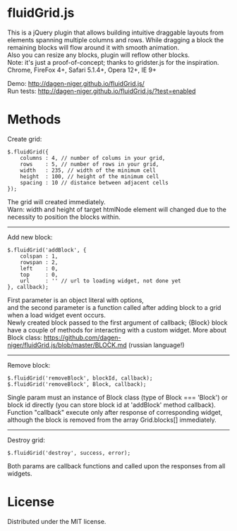 fluidGrid.js
============

This is a jQuery plugin that allows building intuitive draggable layouts from elements spanning multiple columns and rows.
While dragging a block the remaining blocks will flow around it with smooth animation.  
Also you can resize any blocks, plugin will reflow other blocks.  
Note: it's just a proof-of-concept; thanks to gridster.js for the inspiration.  
Chrome, FireFox 4+, Safari 5.1.4+, Opera 12+, IE 9+

Demo: http://dagen-niger.github.io/fluidGrid.js/  
Run tests: http://dagen-niger.github.io/fluidGrid.js/?test=enabled

Methods
============

Create grid:

	$.fluidGrid({
		columns	: 4, // number of colums in your grid,
		rows	: 5, // number of rows in your grid,
		width	: 235, // width of the minimum cell
		height	: 100, // height of the minimum cell
		spacing : 10 // distance between adjacent cells
	});
	
The grid will created immediately.  
Warn: width and height of target htmlNode element will changed due to the necessity to position the blocks within.

---

Add new block:

	$.fluidGrid('addBlock', {
		colspan	: 1,
		rowspan	: 2,
		left	: 0,
		top		: 0,
		url		: '' // url to loading widget, not done yet
	}, callback);
	
First parameter is an object literal with options,  
and the second parameter is a function called after adding block to a grid when a load widget event occurs.  
Newly created block passed to the first argument of callback; {Block} block have a couple of methods for interacting with a custom widget.
More about Block class: https://github.com/dagen-niger/fluidGrid.js/blob/master/BLOCK.md (russian language!)  

---

Remove block:

	$.fluidGrid('removeBlock', blockId, callback);
	$.fluidGrid('removeBlock', Block, callback);
	
Single param must an instance of Block class (type of Block === 'Block') or block id directly (you can store block id at 'addBlock' method callback).
Function "callback" execute only after response of corresponding widget, although the block is removed from the array Grid.blocks[] immediately.

---

Destroy grid:

	$.fluidGrid('destroy', success, error);
	
Both params are callback functions and called upon the responses from all widgets.

License
============
Distributed under the MIT license.
